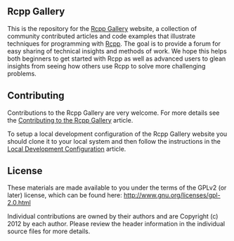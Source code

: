 
## Rcpp Gallery

This is the repository for the [Rcpp Gallery](http://gallery.rcpp.org) website,  a collection of community contributed articles and code examples that illustrate techniques for programming with [Rcpp](http://dirk.eddelbuettel.com/code/rcpp.html). The goal is to provide a forum for easy sharing of technical insights and methods of work. We hope this helps both beginners to get started with Rcpp as well as advanced users to glean insights from seeing how others use Rcpp to solve more challenging problems.

## Contributing

Contributions to the Rcpp Gallery are very welcome. For more details see the [Contributing to the Rcpp Gallery](https://github.com/RcppCore/rcpp-gallery/wiki/Contributing-to-the-Rcpp-Gallery) article. 

To setup a local development configuration of the Rcpp Gallery website you should clone it to your local system and then follow the instructions in the [Local Development Configuration](https://github.com/RcppCore/rcpp-gallery/wiki/Local-Development-Configuration) article.

## License

These materials are made available to you under the terms of the GPLv2 (or later) license, which can be found here: http://www.gnu.org/licenses/gpl-2.0.html

Individual contributions are owned by their authors and are Copyright (c) 2012
by each author. Please review the header information in the individual source
files for more details. 


